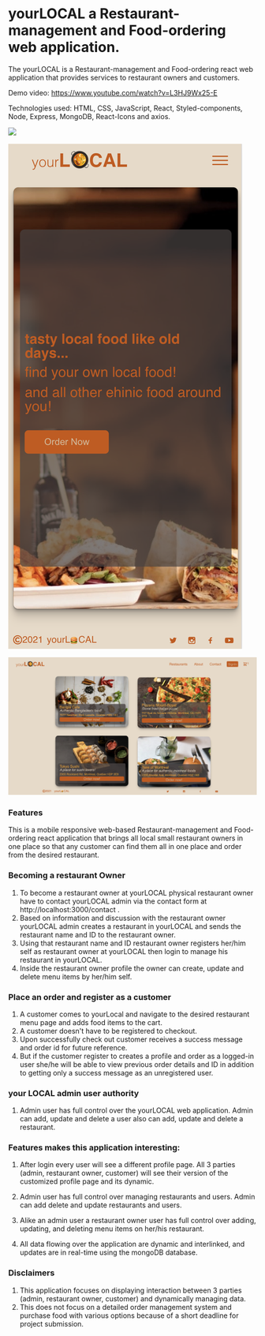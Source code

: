 # yourLOCAL a Restaurant-management and Food-ordering web application.

The yourLOCAL is a Restaurant-management and Food-ordering react web application that provides services to restaurant owners and customers.

Demo video: https://www.youtube.com/watch?v=L3HJ9Wx25-E

Technologies used: HTML, CSS, JavaScript, React, Styled-components, Node, Express, MongoDB, React-Icons and axios.

![](frontend/src/assets/img1.png)

![](frontend/src/assets/img3.png)

![](frontend/src/assets/img2.png)

### Features

This is a mobile responsive web-based Restaurant-management and Food-ordering react application that brings all local small restaurant owners in one place so that any customer can find them all in one place and order from the desired restaurant.

### Becoming a restaurant Owner

1. To become a restaurant owner at yourLOCAL physical restaurant owner have to contact yourLOCAL admin via the contact form at http://localhost:3000/contact .
2. Based on information and discussion with the restaurant owner yourLOCAL admin creates a restaurant in yourLOCAL and sends the restaurant name and ID to the restaurant owner.
3. Using that restaurant name and ID restaurant owner registers her/him self as restaurant owner at yourLOCAL then login to manage his restaurant in yourLOCAL.
4. Inside the restaurant owner profile the owner can create, update and delete menu items by her/him self.

### Place an order and register as a customer

1. A customer comes to yourLocal and navigate to the desired restaurant menu page and adds food items to the cart.
2. A customer doesn't have to be registered to checkout.
3. Upon successfully check out customer receives a success message and order id for future reference.
4. But if the customer register to creates a profile and order as a logged-in user she/he will be able to view previous order details and ID in addition to getting only a success message as an unregistered user.

### your LOCAL admin user authority

1. Admin user has full control over the yourLOCAL web application. Admin can add, update and delete a user also can add, update and delete a restaurant.

### Features makes this application interesting:

1. After login every user will see a different profile page. All 3 parties (admin, restaurant owner, customer) will see their version of the customized profile page and its dynamic.

2. Admin user has full control over managing restaurants and users. Admin can add delete and update restaurants and users.

3. Alike an admin user a restaurant owner user has full control over adding, updating, and deleting menu items on her/his restaurant.

4. All data flowing over the application are dynamic and interlinked, and updates are in real-time using the mongoDB database.

### Disclaimers

1. This application focuses on displaying interaction between 3 parties (admin, restaurant owner, customer) and dynamically managing data.
2. This does not focus on a detailed order management system and purchase food with various options because of a short deadline for project submission.
